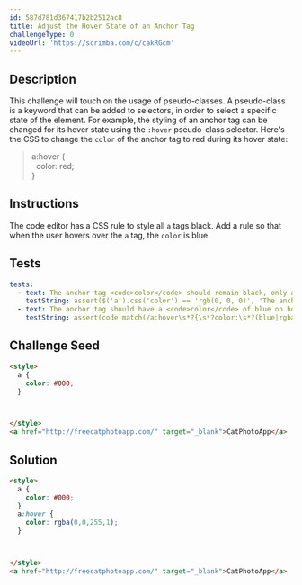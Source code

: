 ```yaml
---
id: 587d781d367417b2b2512ac8
title: Adjust the Hover State of an Anchor Tag
challengeType: 0
videoUrl: 'https://scrimba.com/c/cakRGcm'
---
```


## Description
<section id='description'>
This challenge will touch on the usage of pseudo-classes. A pseudo-class is a keyword that can be added to selectors, in order to select a specific state of the element.
For example, the styling of an anchor tag can be changed for its hover state using the <code>:hover</code> pseudo-class selector. Here's the CSS to change the <code>color</code> of the anchor tag to red during its hover state:
<blockquote>a:hover {<br>&nbsp;&nbsp;color: red;<br>}</blockquote>
</section>

## Instructions
<section id='instructions'>
The code editor has a CSS rule to style all <code>a</code> tags black. Add a rule so that when the user hovers over the <code>a</code> tag, the <code>color</code> is blue.
</section>

## Tests
<section id='tests'>

```yml
tests:
  - text: The anchor tag <code>color</code> should remain black, only add CSS rules for the <code>:hover</code> state.
    testString: assert($('a').css('color') == 'rgb(0, 0, 0)', 'The anchor tag <code>color</code> should remain black, only add CSS rules for the <code>:hover</code> state.');
  - text: The anchor tag should have a <code>color</code> of blue on hover.
    testString: assert(code.match(/a:hover\s*?{\s*?color:\s*?(blue|rgba\(\s*?0\s*?,\s*?0\s*?,\s*?255\s*?,\s*?1\s*?\)|#00F|rgb\(\s*?0\s*?,\s*?0\s*?,\s*?255\s*?\))\s*?;\s*?}/gi), 'The anchor tag should have a <code>color</code> of blue on hover.');

```

</section>

## Challenge Seed
<section id='challengeSeed'>

<div id='html-seed'>

```html
<style>
  a {
    color: #000;
  }



</style>
<a href="http://freecatphotoapp.com/" target="_blank">CatPhotoApp</a>
```

</div>



</section>

## Solution
<section id='solution'>

```html
<style>
  a {
    color: #000;
  }
  a:hover {
    color: rgba(0,0,255,1);
  }



</style>
<a href="http://freecatphotoapp.com/" target="_blank">CatPhotoApp</a>
```
</section>
